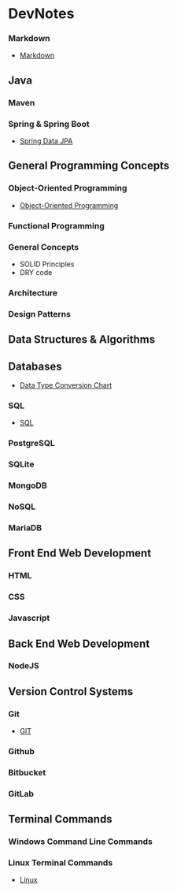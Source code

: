 # **DevNotes**

### **Markdown**  

- [Markdown](./topics/markdown.md)  



## **Java**  






### **Maven**  

### Spring & Spring Boot  
- [Spring Data JPA](./topics/springdatajpa.md)  



## **General Programming Concepts**  



### **Object-Oriented Programming**  

- [Object-Oriented Programming](./topics/oop.md)  

### **Functional Programming**  

### **General Concepts**  
- SOLID Principles
- DRY code

### **Architecture**  

### **Design Patterns**  



## **Data Structures & Algorithms**  



## **Databases**  

- [Data Type Conversion Chart](./topics/db_data_types.md)

### **SQL**  
- [SQL](./topics/sql.md)  

### **PostgreSQL**  

### **SQLite**  

### **MongoDB**  

### **NoSQL**

### **MariaDB**



## **Front End Web Development**  

### **HTML**  
  

### **CSS**  
  
  
### **Javascript**  
  
  
## **Back End Web Development**  

### **NodeJS**  




## **Version Control Systems**  



### Git  

- [GIT](./topics/git.md)  

### Github  
  

### Bitbucket  
  
### GitLab  



## **Terminal Commands**  

### **Windows Command Line Commands**  


### **Linux Terminal Commands**  

- [Linux](./topics/commands-linux.md)
